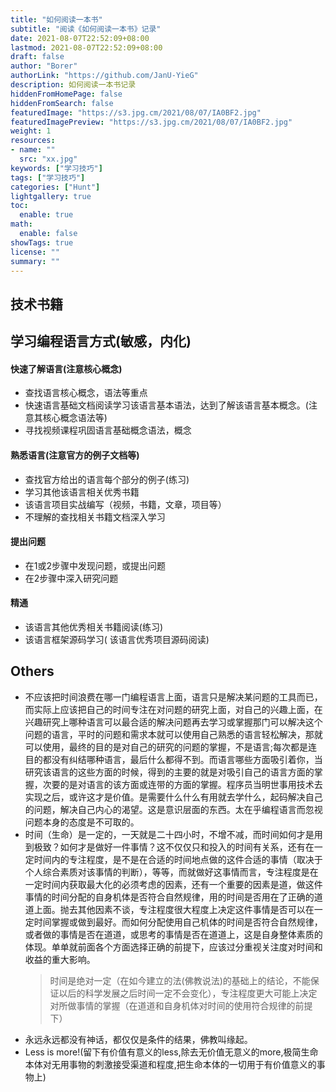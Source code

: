```yaml
---
title: "如何阅读一本书"
subtitle: "阅读《如何阅读一本书》记录"
date: 2021-08-07T22:52:09+08:00
lastmod: 2021-08-07T22:52:09+08:00
draft: false
author: "Borer"
authorLink: "https://github.com/JanU-YieG"
description: 如何阅读一本书记录
hiddenFromHomePage: false
hiddenFromSearch: false
featuredImage: "https://s3.jpg.cm/2021/08/07/IA0BF2.jpg"
featuredImagePreview: "https://s3.jpg.cm/2021/08/07/IA0BF2.jpg"
weight: 1
resources:
- name: ""
  src: "xx.jpg"
keywords: ["学习技巧"]
tags: ["学习技巧"]
categories: ["Hunt"]
lightgallery: true
toc:
  enable: true
math:
  enable: false
showTags: true
license: ""
summary: ""
---
```


<!--more-->
## 技术书籍


## 学习编程语言方式(敏感，内化)
#### 快速了解语言(注意核心概念)
- 查找语言核心概念，语法等重点
- 快速语言基础文档阅读学习该语言基本语法，达到了解该语言基本概念。(注意其核心概念语法等)
- 寻找视频课程巩固语言基础概念语法，概念
#### 熟悉语言(注意官方的例子文档等)
- 查找官方给出的语言每个部分的例子(练习)
- 学习其他该语言相关优秀书籍
- 该语言项目实战编写（视频，书籍，文章，项目等）
- 不理解的查找相关书籍文档深入学习
#### 提出问题
- 在1或2步骤中发现问题，或提出问题
- 在2步骤中深入研究问题
#### 精通
- 该语言其他优秀相关书籍阅读(练习)
- 该语言框架源码学习( 该语言优秀项目源码阅读)

## Others
- 不应该把时间浪费在哪一门编程语言上面，语言只是解决某问题的工具而已，而实际上应该把自己的时间专注在对问题的研究上面，对自己的兴趣上面，在兴趣研究上哪种语言可以最合适的解决问题再去学习或掌握那门可以解决这个问题的语言，平时的问题和需求本就可以使用自己熟悉的语言轻松解决，那就可以使用，最终的目的是对自己的研究的问题的掌握，不是语言;每次都是连目的都没有纠结哪种语言，最后什么都得不到。而语言哪些方面吸引着你，当研究该语言的这些方面的时候，得到的主要的就是对吸引自己的语言方面的掌握，次要的是对语言的该方面或连带的方面的掌握。程序员当明世事用技术去实现之后，或许这才是价值。是需要什么什么有用就去学什么，起码解决自己的问题，解决自己内心的渴望。这是意识层面的东西。太在乎编程语言而忽视问题本身的态度是不可取的。
- 时间（生命）是一定的，一天就是二十四小时，不增不减，而时间如何才是用到极致？如何才是做好一件事情？这不仅仅只和投入的时间有关系，还有在一定时间内的专注程度，是不是在合适的时间地点做的这件合适的事情（取决于个人综合素质对该事情的判断），等等，而就做好这事情而言，专注程度是在一定时间内获取最大化的必须考虑的因素，还有一个重要的因素是道，做这件事情的时间分配的自身机体是否符合自然规律，用的时间是否用在了正确的道道上面。抛去其他因素不谈，专注程度很大程度上决定这件事情是否可以在一定时间掌握或做到最好。而如何分配使用自己机体的时间是否符合自然规律，或者做的事情是否在道道，或思考的事情是否在道道上，这是自身整体素质的体现。单单就前面各个方面选择正确的前提下，应该过分重视关注度对时间和收益的重大影响。
    > 时间是绝对一定（在如今建立的法(佛教说法)的基础上的结论，不能保证以后的科学发展之后时间一定不会变化），专注程度更大可能上决定对所做事情的掌握（在道道和自身机体对时间的使用符合规律的前提下）
- 永远永远都没有神话，都仅仅是条件的结果，佛教叫缘起。
- Less is more!(留下有价值有意义的less,除去无价值无意义的more,极简生命本体对无用事物的刺激接受渠道和程度,把生命本体的一切用于有价值意义的事物上)
